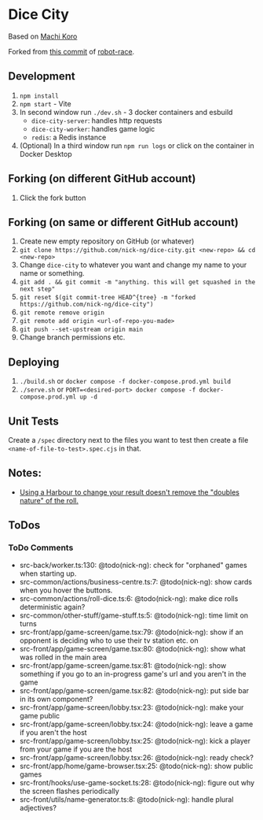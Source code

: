 # Dice City

Based on [Machi Koro](https://boardgamegeek.com/boardgame/143884/machi-koro)

Forked from [this commit](https://github.com/nick-ng/robot-race/tree/4e2171de5a381738632dc7b82158660d9dde2bb7) of [robot-race](https://github.com/nick-ng/robot-race).

## Development

1. `npm install`
2. `npm start` - Vite
3. In second window run `./dev.sh` - 3 docker containers and esbuild
   - `dice-city-server`: handles http requests
   - `dice-city-worker`: handles game logic
   - `redis`: a Redis instance
4. (Optional) In a third window run `npm run logs` or click on the container in Docker Desktop

## Forking (on different GitHub account)

1. Click the fork button

## Forking (on same or different GitHub account)

1. Create new empty repository on GitHub (or whatever)
2. `git clone https://github.com/nick-ng/dice-city.git <new-repo> && cd <new-repo>`
3. Change `dice-city` to whatever you want and change my name to your name or something.
4. `git add . && git commit -m "anything. this will get squashed in the next step"`
5. `git reset $(git commit-tree HEAD^{tree} -m "forked https://github.com/nick-ng/dice-city")`
6. `git remote remove origin`
7. `git remote add origin <url-of-repo-you-made>`
8. `git push --set-upstream origin main`
9. Change branch permissions etc.

## Deploying

1. `./build.sh` or `docker compose -f docker-compose.prod.yml build`
2. `./serve.sh` or `PORT=<desired-port> docker compose -f docker-compose.prod.yml up -d`

## Unit Tests

Create a `/spec` directory next to the files you want to test then create a file `<name-of-file-to-test>.spec.cjs` in that.

## Notes:

- [Using a Harbour to change your result doesn't remove the "doubles nature" of the roll.](https://boardgamegeek.com/thread/1312128/amusement-park-harbour)

## ToDos

### ToDo Comments

- src-back/worker.ts:130: @todo(nick-ng): check for "orphaned" games when starting up.
- src-common/actions/business-centre.ts:7: @todo(nick-ng): show cards when you hover the buttons.
- src-common/actions/roll-dice.ts:6: @todo(nick-ng): make dice rolls deterministic again?
- src-common/other-stuff/game-stuff.ts:5: @todo(nick-ng): time limit on turns
- src-front/app/game-screen/game.tsx:79: @todo(nick-ng): show if an opponent is deciding who to use their tv station etc. on
- src-front/app/game-screen/game.tsx:80: @todo(nick-ng): show what was rolled in the main area
- src-front/app/game-screen/game.tsx:81: @todo(nick-ng): show something if you go to an in-progress game's url and you aren't in the game
- src-front/app/game-screen/game.tsx:82: @todo(nick-ng): put side bar in its own component?
- src-front/app/game-screen/lobby.tsx:23: @todo(nick-ng): make your game public
- src-front/app/game-screen/lobby.tsx:24: @todo(nick-ng): leave a game if you aren't the host
- src-front/app/game-screen/lobby.tsx:25: @todo(nick-ng): kick a player from your game if you are the host
- src-front/app/game-screen/lobby.tsx:26: @todo(nick-ng): ready check?
- src-front/app/home/game-browser.tsx:25: @todo(nick-ng): show public games
- src-front/hooks/use-game-socket.ts:28: @todo(nick-ng): figure out why the screen flashes periodically
- src-front/utils/name-generator.ts:8: @todo(nick-ng): handle plural adjectives?
